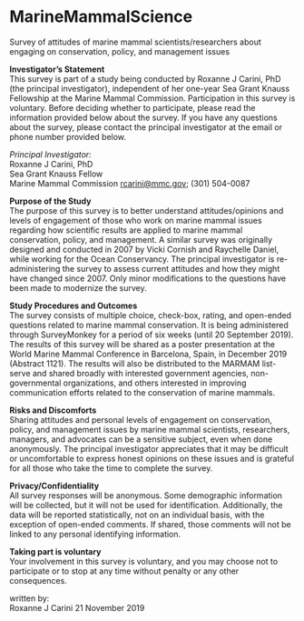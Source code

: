 # MarineMammalScience
Survey of attitudes of marine mammal scientists/researchers about engaging on conservation, policy, and management issues

**Investigator’s Statement**  
This survey is part of a study being conducted by Roxanne J Carini, PhD (the principal investigator), independent of her one-year Sea Grant Knauss Fellowship at the Marine Mammal Commission. Participation in this survey is voluntary. Before deciding whether to participate, please read the information provided below about the survey. If you have any questions about the survey, please contact the principal investigator at the email or phone number provided below.

*Principal Investigator:*  
Roxanne J Carini, PhD  
Sea Grant Knauss Fellow  
Marine Mammal Commission rcarini@mmc.gov; (301) 504-0087  
  
**Purpose of the Study**  
The purpose of this survey is to better understand attitudes/opinions and levels of engagement of those who work on marine mammal issues regarding how scientific results are applied to marine mammal conservation, policy, and management. A similar survey was originally designed and conducted in 2007 by Vicki Cornish and Raychelle Daniel, while working for the Ocean Conservancy. The principal investigator is re-administering the survey to assess current attitudes and how they might have changed since 2007. Only minor modifications to the questions have been made to modernize the survey.

**Study Procedures and Outcomes**  
The survey consists of multiple choice, check-box, rating, and open-ended questions related to marine mammal conservation. It is being administered through SurveyMonkey for a period of six weeks (until 20 September 2019). The results of this survey will be shared as a poster presentation at the World Marine Mammal Conference in Barcelona, Spain, in December 2019 (Abstract 1121). The results will also be distributed to the MARMAM list-serve and shared broadly with
interested government agencies, non-governmental organizations, and others interested in improving communication efforts related to the conservation of marine mammals.

**Risks and Discomforts**  
Sharing attitudes and personal levels of engagement on conservation, policy, and management issues by marine mammal scientists, researchers, managers, and advocates can be a sensitive subject, even when done anonymously. The principal investigator appreciates that it may be difficult or uncomfortable to express honest opinions on these issues and is grateful for all those who take the time to complete the survey.

**Privacy/Confidentiality**  
All survey responses will be anonymous. Some demographic information will be collected, but it will not be used for identification. Additionally, the data will be reported statistically, not on an individual basis, with the exception of open-ended comments. If shared, those comments will not be linked to any personal identifying information.

**Taking part is voluntary**  
Your involvement in this survey is voluntary, and you may choose not to participate or to stop at any time without penalty or any other consequences.

written by:  
Roxanne J Carini 
21 November 2019
